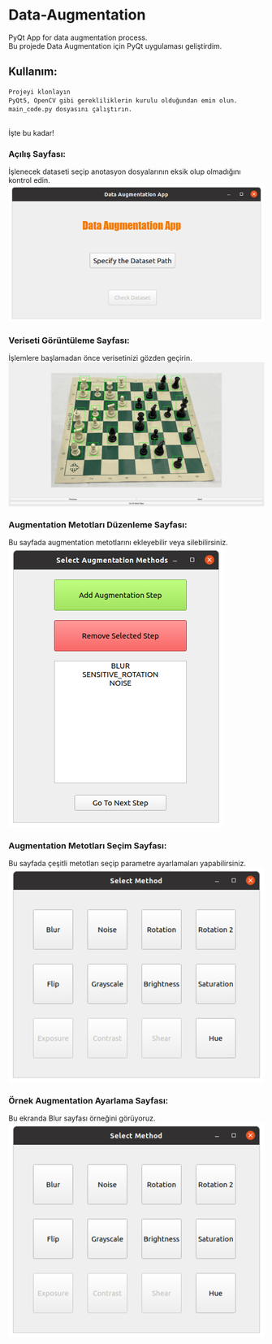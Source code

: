# Data-Augmentation
PyQt App for data augmentation process. <br />
Bu projede Data Augmentation için PyQt uygulaması geliştirdim.

## Kullanım:
`Projeyi klonlayın`<br />
`PyQt5, OpenCV gibi gerekliliklerin kurulu olduğundan emin olun.`<br />
`main_code.py dosyasını çalıştırın.`

<br />
İşte bu kadar!
<br />

### Açılış Sayfası:
İşlenecek dataseti seçip anotasyon dosyalarının eksik olup olmadığını kontrol edin.
![Gösterim](Readme-Images/0.png)

### Veriseti Görüntüleme Sayfası:
İşlemlere başlamadan önce verisetinizi gözden geçirin.
![Gösterim](Readme-Images/1.png)

### Augmentation Metotları Düzenleme Sayfası:
Bu sayfada augmentation metotlarını ekleyebilir veya silebilirsiniz.
![Gösterim](Readme-Images/5.png)

### Augmentation Metotları Seçim Sayfası:
Bu sayfada çeşitli metotları seçip parametre ayarlamaları yapabilirsiniz.
![Gösterim](Readme-Images/1.5.png)

### Örnek Augmentation Ayarlama Sayfası:
Bu ekranda Blur sayfası örneğini görüyoruz.
![Gösterim](Readme-Images/1.5.png)
